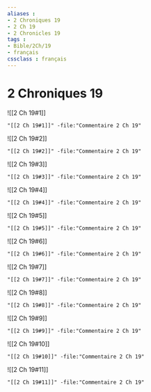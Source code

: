 ```yaml
---
aliases : 
- 2 Chroniques 19
- 2 Ch 19
- 2 Chronicles 19
tags : 
- Bible/2Ch/19
- français
cssclass : français
---
```


# 2 Chroniques 19

![[2 Ch 19#1]]

```query
"[[2 Ch 19#1]]" -file:"Commentaire 2 Ch 19"
```

![[2 Ch 19#2]]

```query
"[[2 Ch 19#2]]" -file:"Commentaire 2 Ch 19"
```

![[2 Ch 19#3]]

```query
"[[2 Ch 19#3]]" -file:"Commentaire 2 Ch 19"
```

![[2 Ch 19#4]]

```query
"[[2 Ch 19#4]]" -file:"Commentaire 2 Ch 19"
```

![[2 Ch 19#5]]

```query
"[[2 Ch 19#5]]" -file:"Commentaire 2 Ch 19"
```

![[2 Ch 19#6]]

```query
"[[2 Ch 19#6]]" -file:"Commentaire 2 Ch 19"
```

![[2 Ch 19#7]]

```query
"[[2 Ch 19#7]]" -file:"Commentaire 2 Ch 19"
```

![[2 Ch 19#8]]

```query
"[[2 Ch 19#8]]" -file:"Commentaire 2 Ch 19"
```

![[2 Ch 19#9]]

```query
"[[2 Ch 19#9]]" -file:"Commentaire 2 Ch 19"
```

![[2 Ch 19#10]]

```query
"[[2 Ch 19#10]]" -file:"Commentaire 2 Ch 19"
```

![[2 Ch 19#11]]

```query
"[[2 Ch 19#11]]" -file:"Commentaire 2 Ch 19"
```

